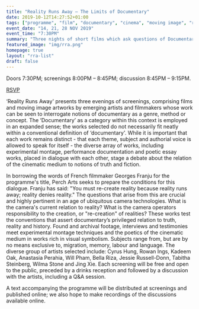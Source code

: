 ```yaml
---
title: "Reality Runs Away – The Limits of Documentary"
date: 2019-10-12T14:27:52+01:00
tags: ["programme", "film", "documentary", "cinema", "moving image", "reality runs away"]
event_date: "14, 21, 28 NOV 2019"
event_time: "7:30PM"
summary: "Three nights of short films which ask questions of Documentary. Featuring work by: Cyrus Hung, Rowan Ings, Kadeem Oak, Anastasia Perahia, Will Pham, Bella Riza, Jessie Russell-Donn, Tabitha Steinberg, Wilma Stone and Jing Xie."
featured_image: "img/rra.png"
homepage: true
layout: "rra-list"
draft: false
---
```


Doors 7:30PM; screenings 8:00PM – 8:45PM; discussion 8:45PM – 9:15PM.

<a href="https://www.eventbrite.co.uk/e/film-reality-runs-away-the-limits-of-documentary-tickets-76776728261" target="blank">RSVP</a>

‘Reality Runs Away' presents three evenings of screenings, comprising films and moving image artworks by emerging artists and filmmakers whose work can be seen to interrogate notions of documentary as a genre, method or concept. The ‘Documentary’ as a category within this context is employed in an expanded sense; the works selected do not necessarily fit neatly within a conventional definition of ‘documentary'. While it is important  that each work remains distinct - that each theme, subject and authorial voice is allowed to speak for itself - the diverse array of works, including experimental montage, performance documentation and poetic essay works, placed in dialogue with each other, stage a debate about the relation of the cinematic medium to notions of truth and fiction.

In borrowing the words of French filmmaker Georges Franju for the programme's title, Perch Arts seeks to prepare the conditions for this dialogue. Franju has said: "You must re-create reality because reality runs away; reality denies reality." The questions that arise from this are crucial and highly pertinent in an age of ubiquitous camera technologies. What is the camera's current relation to reality? What is the camera operators responsibility to the creation, or "re-creation" of realities? These works test the conventions that assert documentary’s privileged relation to truth, reality and history. Found and archival footage, interviews and testimonies meet experimental montage techniques and the poetics of the cinematic medium in works rich in visual symbolism. Subjects range from, but are by no means exclusive to, migration, memory, labour and language. The diverse group of artists selected include: Cyrus Hung, Rowan Ings, Kadeem Oak, Anastasia Perahia, Will Pham, Bella Riza, Jessie Russell-Donn, Tabitha Steinberg, Wilma Stone and Jing Xie. Each screening will be free and open to the public, preceded by a drinks reception and followed by a discussion with the artists, including a Q&A session.

A text accompanying the programme will be distributed at screenings and published online; we also hope to make recordings of the discussions available online.
